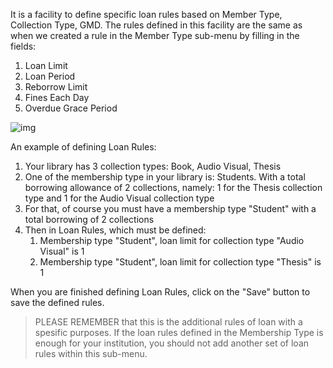 It is a facility to define specific loan rules based on Member Type, Collection Type, GMD. The rules defined in this facility are the same as when we created a rule in the Member Type sub-menu by filling in the fields:

1. Loan Limit
2. Loan Period
3. Reborrow Limit
4. Fines Each Day
5. Overdue Grace Period

![img](https://lh5.googleusercontent.com/tsAFiz3GVU_odlD9JrdBgb3iBp3d1PgNMb2wO3EYROAdTUFPmgC0DSbjq1oY9qbJMsEqrQig1sOmzuZvjP0NE5UZh3nECD2NBQM_PYofrztztxtYIXgKgIQEtsokthUA5K-HG91F)

An example of defining Loan Rules:

1. Your library has 3 collection types: Book, Audio Visual, Thesis
2. One of the membership type in your library is: Students. With a total borrowing allowance of 2 collections, namely: 1 for the Thesis collection type and 1 for the Audio Visual collection type
3. For that, of course you must have a membership type "Student" with a total borrowing of 2 collections
4. Then in Loan Rules, which must be defined:
   1. Membership type "Student", loan limit for collection type "Audio Visual" is 1
   2. Membership type "Student", loan limit for collection type "Thesis" is 1

When you are finished defining Loan Rules, click on the "Save" button to save the defined rules.

> PLEASE REMEMBER that this is the additional rules of loan with a spesific purposes. If the loan rules defined in the Membership Type is enough for your institution, you should not add another set of loan rules within this sub-menu.